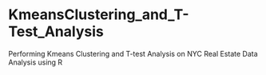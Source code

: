 # KmeansClustering_and_T-Test_Analysis
Performing Kmeans Clustering and T-test Analysis on NYC Real Estate Data Analysis using R 

